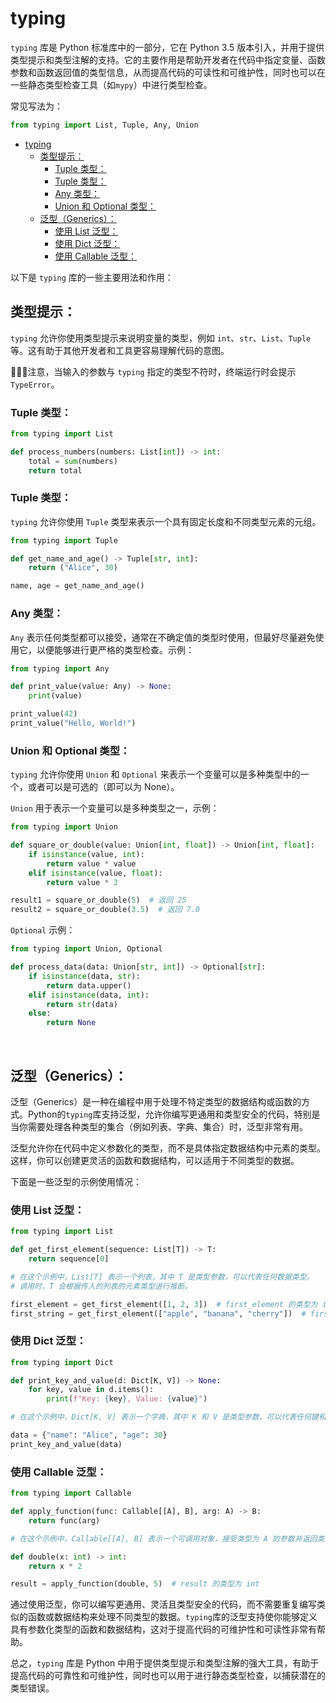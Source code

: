 # typing
`typing` 库是 Python 标准库中的一部分，它在 Python 3.5 版本引入，并用于提供类型提示和类型注解的支持。它的主要作用是帮助开发者在代码中指定变量、函数参数和函数返回值的类型信息，从而提高代码的可读性和可维护性，同时也可以在一些静态类型检查工具（如`mypy`）中进行类型检查。

常见写法为：<br>
```python
from typing import List, Tuple, Any, Union
```
- [typing](#typing)
  - [类型提示：](#类型提示)
    - [Tuple 类型：](#tuple-类型)
    - [Tuple 类型：](#tuple-类型-1)
    - [Any 类型：](#any-类型)
    - [Union 和 Optional 类型：](#union-和-optional-类型)
  - [泛型（Generics）：](#泛型generics)
    - [使用 List 泛型：](#使用-list-泛型)
    - [使用 Dict 泛型：](#使用-dict-泛型)
    - [使用 Callable 泛型：](#使用-callable-泛型)


以下是 `typing` 库的一些主要用法和作用：<br>

## 类型提示：
`typing` 允许你使用类型提示来说明变量的类型，例如 `int`、`str`、`List`、`Tuple` 等。这有助于其他开发者和工具更容易理解代码的意图。<br>

🚨🚨🚨注意，当输入的参数与 `typing` 指定的类型不符时，终端运行时会提示 `TypeError`。<br>

### Tuple 类型：

```python
from typing import List

def process_numbers(numbers: List[int]) -> int:
    total = sum(numbers)
    return total
```

### Tuple 类型：
`typing` 允许你使用 `Tuple` 类型来表示一个具有固定长度和不同类型元素的元组。<br>

```python
from typing import Tuple

def get_name_and_age() -> Tuple[str, int]:
    return ("Alice", 30)

name, age = get_name_and_age()
```

### Any 类型：
`Any` 表示任何类型都可以接受，通常在不确定值的类型时使用，但最好尽量避免使用它，以便能够进行更严格的类型检查。示例：<br>

```python
from typing import Any

def print_value(value: Any) -> None:
    print(value)

print_value(42)
print_value("Hello, World!")
```

### Union 和 Optional 类型：
`typing` 允许你使用 `Union` 和 `Optional` 来表示一个变量可以是多种类型中的一个，或者可以是可选的（即可以为 None）。<br>

`Union` 用于表示一个变量可以是多种类型之一，示例：<br>

```python
from typing import Union

def square_or_double(value: Union[int, float]) -> Union[int, float]:
    if isinstance(value, int):
        return value * value
    elif isinstance(value, float):
        return value * 2

result1 = square_or_double(5)  # 返回 25
result2 = square_or_double(3.5)  # 返回 7.0
```

`Optional` 示例：<br>
```python
from typing import Union, Optional

def process_data(data: Union[str, int]) -> Optional[str]:
    if isinstance(data, str):
        return data.upper()
    elif isinstance(data, int):
        return str(data)
    else:
        return None
```
<br>

## 泛型（Generics）：
泛型（Generics）是一种在编程中用于处理不特定类型的数据结构或函数的方式。Python的`typing`库支持泛型，允许你编写更通用和类型安全的代码，特别是当你需要处理各种类型的集合（例如列表、字典、集合）时，泛型非常有用。<br>

泛型允许你在代码中定义参数化的类型，而不是具体指定数据结构中元素的类型。这样，你可以创建更灵活的函数和数据结构，可以适用于不同类型的数据。<br>

下面是一些泛型的示例使用情况：<br>

### 使用 List 泛型：

```python
from typing import List

def get_first_element(sequence: List[T]) -> T:
    return sequence[0]

# 在这个示例中，List[T] 表示一个列表，其中 T 是类型参数，可以代表任何数据类型。
# 调用时，T 会根据传入的列表的元素类型进行推断。

first_element = get_first_element([1, 2, 3])  # first_element 的类型为 int
first_string = get_first_element(["apple", "banana", "cherry"])  # first_string 的类型为 str
```

### 使用 Dict 泛型：

```python
from typing import Dict

def print_key_and_value(d: Dict[K, V]) -> None:
    for key, value in d.items():
        print(f"Key: {key}, Value: {value}")

# 在这个示例中，Dict[K, V] 表示一个字典，其中 K 和 V 是类型参数，可以代表任何键和值的数据类型。

data = {"name": "Alice", "age": 30}
print_key_and_value(data)
```

### 使用 Callable 泛型：

```python
from typing import Callable

def apply_function(func: Callable[[A], B], arg: A) -> B:
    return func(arg)

# 在这个示例中，Callable[[A], B] 表示一个可调用对象，接受类型为 A 的参数并返回类型为 B 的结果。

def double(x: int) -> int:
    return x * 2

result = apply_function(double, 5)  # result 的类型为 int
```

通过使用泛型，你可以编写更通用、灵活且类型安全的代码，而不需要重复编写类似的函数或数据结构来处理不同类型的数据。`typing`库的泛型支持使你能够定义具有参数化类型的函数和数据结构，这对于提高代码的可维护性和可读性非常有帮助。<br>

总之，`typing` 库是 Python 中用于提供类型提示和类型注解的强大工具，有助于提高代码的可靠性和可维护性，同时也可以用于进行静态类型检查，以捕获潜在的类型错误。<br>


